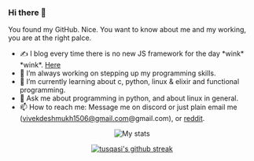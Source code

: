 ### Hi there 👋
You found my GitHub. Nice. You want to know about me and my working, you are at the right palce.
- ✍ I blog every time there is no new JS framework for the day \*wink\* \*wink\*. [Here](https://vdsblog.live/)
- 🔭 I’m always working on stepping up my programming skills.
- 🌱 I’m currently learning about c, python, linux & elixir and functional programming.
- 💬 Ask me about programming in python, and about linux in general.
- 📫 How to reach me: Message me on discord or just plain email me (vivekdeshmukh1506@gmail.com@gmail.com), or [reddit](https://www.reddit.com/user/viki9146).  
<div align="center" >    
  
![My stats](https://github-readme-stats.vercel.app/api?username=viki9146&show_icons=true&theme=merko)  
</div>   
   
<div align="center" >  

  [![tusqasi's github streak](https://github-readme-streak-stats.herokuapp.com/?user=viki9146&theme=blue-green)](https://github.com/DenverCoder1/github-readme-streak-stats)  
</div>
